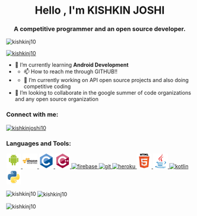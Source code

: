 

<h1 align="center">Hello , I'm KISHKIN JOSHI</h1>
<h3 align="center">A competitive programmer and an open source developer.</h3>

<p align="left"> <img src="https://komarev.com/ghpvc/?username=kishkinj10&label=Profile%20views&color=0e75b6&style=flat" alt="kishkinj10" /> </p>

<p align="left"> <a href="https://github.com/ryo-ma/github-profile-trophy"><img src="https://github-profile-trophy.vercel.app/?username=kishkinj10" alt="kishkinj10" /></a> </p>

- 🌱 I’m currently learning **Android Development**
- - 📫 How to reach me through GITHUB!!
- - 🌱 I’m currently working on API open source projects and also doing competitive coding
- 💞️ I’m looking to collaborate in the google summer of code organizations and any open source organization

<h3 align="left">Connect with me:</h3>
<p align="left">
<a href="https://www.codechef.com/users/kishkinjoshi10" target="blank"><img align="center" src="https://cdn.jsdelivr.net/npm/simple-icons@3.1.0/icons/codechef.svg" alt="kishkinjoshi10" height="30" width="40" /></a>
</p>

<h3 align="left">Languages and Tools:</h3>
<p align="left"> <a href="https://developer.android.com" target="_blank"> <img src="https://raw.githubusercontent.com/devicons/devicon/master/icons/android/android-original-wordmark.svg" alt="android" width="40" height="40"/> </a> <a href="https://aws.amazon.com" target="_blank"> <img src="https://raw.githubusercontent.com/devicons/devicon/master/icons/amazonwebservices/amazonwebservices-original-wordmark.svg" alt="aws" width="40" height="40"/> </a> <a href="https://www.cprogramming.com/" target="_blank"> <img src="https://raw.githubusercontent.com/devicons/devicon/master/icons/c/c-original.svg" alt="c" width="40" height="40"/> </a> <a href="https://www.w3schools.com/cpp/" target="_blank"> <img src="https://raw.githubusercontent.com/devicons/devicon/master/icons/cplusplus/cplusplus-original.svg" alt="cplusplus" width="40" height="40"/> </a> <a href="https://firebase.google.com/" target="_blank"> <img src="https://www.vectorlogo.zone/logos/firebase/firebase-icon.svg" alt="firebase" width="40" height="40"/> </a> <a href="https://git-scm.com/" target="_blank"> <img src="https://www.vectorlogo.zone/logos/git-scm/git-scm-icon.svg" alt="git" width="40" height="40"/> </a> <a href="https://heroku.com" target="_blank"> <img src="https://www.vectorlogo.zone/logos/heroku/heroku-icon.svg" alt="heroku" width="40" height="40"/> </a> <a href="https://www.w3.org/html/" target="_blank"> <img src="https://raw.githubusercontent.com/devicons/devicon/master/icons/html5/html5-original-wordmark.svg" alt="html5" width="40" height="40"/> </a> <a href="https://www.java.com" target="_blank"> <img src="https://raw.githubusercontent.com/devicons/devicon/master/icons/java/java-original.svg" alt="java" width="40" height="40"/> </a> <a href="https://kotlinlang.org" target="_blank"> <img src="https://www.vectorlogo.zone/logos/kotlinlang/kotlinlang-icon.svg" alt="kotlin" width="40" height="40"/> </a> <a href="https://www.python.org" target="_blank"> <img src="https://raw.githubusercontent.com/devicons/devicon/master/icons/python/python-original.svg" alt="python" width="40" height="40"/> </a> </p>

<p><img align="left" src="https://github-readme-stats.vercel.app/api/top-langs?username=kishkinj10&show_icons=true&locale=en&layout=compact" alt="kishkinj10" /></p>

<p>&nbsp;<img align="center" src="https://github-readme-stats.vercel.app/api?username=kishkinj10&show_icons=true&locale=en" alt="kishkinj10" /></p>

<p><img align="center" src="https://github-readme-streak-stats.herokuapp.com/?user=kishkinj10&" alt="kishkinj10" /></p>



<!---
KishkinJ10/KishkinJ10 is a ✨ special ✨ repository because its `README.md` (this file) appears on your GitHub profile.
You can click the Preview link to take a look at your changes.
--->

